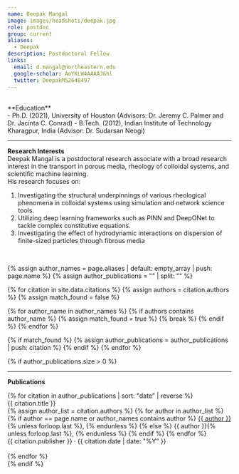 ```yaml
---
name: Deepak Mangal
image: images/headshots/deepak.jpg
role: postdoc
group: current
aliases:
  - Deepak
description: Postdoctoral Fellow
links:
  email: d.mangal@northeastern.edu
  google-scholar: AoYKLW4AAAAJ&hl
  twitter: DeepakM52648497
---
```

<br>
**Education**
<br>
- Ph.D. (2021), University of Houston (Advisors: Dr. Jeremy C. Palmer and Dr. Jacinta C. Conrad)
- B.Tech. (2012), Indian Institute of Technology Kharagpur, India (Advisor: Dr. Sudarsan Neogi)
<br>
<hr>

**Research Interests**
<br>
Deepak Mangal is a postdoctoral research associate with a broad research interest in the transport in porous media, rheology of colloidal systems, and scientific machine learning.
<br>
His research focuses on:
1. Investigating the structural underpinnings of various rheological phenomena in colloidal systems using simulation and network science tools.
2. Utilizing deep learning frameworks such as PINN and DeepONet to tackle complex constitutive equations.
3. Investigating the effect of hydrodynamic interactions on dispersion of finite-sized particles through fibrous media
<br>

{% assign author_names = page.aliases | default: empty_array | push: page.name %}
{% assign author_publications = "" | split: "" %}

{% for citation in site.data.citations %}
  {% assign authors = citation.authors %}
  {% assign match_found = false %}
  
  {% for author_name in author_names %}
    {% if authors contains author_name %}
      {% assign match_found = true %}
      {% break %}
    {% endif %}
  {% endfor %}
  
  {% if match_found %}
    {% assign author_publications = author_publications | push: citation %}
  {% endif %}
{% endfor %}

{% if author_publications.size > 0 %}
  <hr>
  <div class="publications">
    <p><strong>Publications</strong></p>
    {% for citation in author_publications | sort: "date" | reverse %}
      <div class="publication">
        <p style="margin: 0;"><a href="{{ citation.link }}" style="text-decoration: none;">{{ citation.title }}</a></p>
        <p style="margin: 0;">
          {% assign author_list = citation.authors %}
          {% for author in author_list %}
            {% if author == page.name or author_names contains author %}
              <u>{{ author }}</u>{% unless forloop.last %}, {% endunless %}
            {% else %}
              {{ author }}{% unless forloop.last %}, {% endunless %}
            {% endif %}
          {% endfor %}
        </p>
        <p style="margin: 0;">{{ citation.publisher }} · {{ citation.date | date: "%Y" }}</p>
      </div>
      <br>
    {% endfor %}
  </div>
{% endif %}